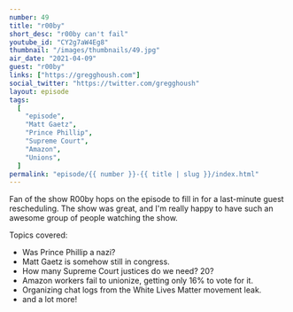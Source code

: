 ```yaml
---
number: 49
title: "r00by"
short_desc: "r00by can't fail"
youtube_id: "CY2g7aW4Eg8"
thumbnail: "/images/thumbnails/49.jpg"
air_date: "2021-04-09"
guest: "r00by"
links: ["https://gregghoush.com"]
social_twitter: "https://twitter.com/gregghoush"
layout: episode
tags:
  [
    "episode",
    "Matt Gaetz",
    "Prince Phillip",
    "Supreme Court",
    "Amazon",
    "Unions",
  ]
permalink: "episode/{{ number }}-{{ title | slug }}/index.html"
---
```


Fan of the show R00by hops on the episode to fill in for a last-minute guest rescheduling. The show was great, and I'm really happy to have such an awesome group of people watching the show.

Topics covered:

- Was Prince Phillip a nazi?
- Matt Gaetz is somehow still in congress.
- How many Supreme Court justices do we need? 20?
- Amazon workers fail to unionize, getting only 16% to vote for it.
- Organizing chat logs from the White Lives Matter movement leak.
- and a lot more!
